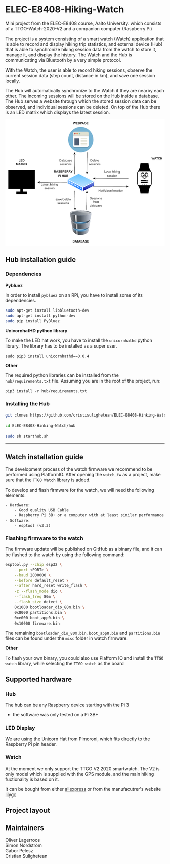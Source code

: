 # ELEC-E8408-Hiking-Watch
Mini project from the ELEC-E8408 course, Aalto University. which consists of a TTGO-Watch-2020-V2 and a companion computer (Raspberry Pi)

The project is a system consisting of a smart watch (Watch) application that is able to record and display hiking trip statistics, and external device (Hub) that is able to synchronize hiking session data from the watch to store it, manage it, and display the history. The Watch and the Hub is communicating via Bluetooth by a very simple protocol.

With the Watch, the user is able to record hiking sessions, observe the current session data (step count, distance in km), and save one session locally.

The Hub will automatically synchronize to the Watch if they are nearby each other. The incoming sessions will be stored on the Hub inside a database. The Hub serves a website through which the stored session data can be observed, and individual sessions can be deleted. On top of the Hub there is an LED matrix which displays the latest session.

![context_diagram](docs/images/context_diagram.png)

## Hub installation guide

### Dependencies

**Pybluez**

In order to install `pybluez` on an RPi, you have to install some of its dependencies.

```sh
sudo apt-get install libbluetooth-dev
sudo apt-get install python-dev
sudo pip install PyBluez
```

**UnicornhatHD python library**

To make the LED hat work, you have to install the `unicornhathd` python library. The library has to be installed as a super user.

`sudo pip3 install unicornhathd==0.0.4`

**Other**

The required python libraries can be installed from the `hub/requirements.txt` file.
Assuming you are in the root of the project, run:

`pip3 install -r hub/requirements.txt`

### Installing the Hub

```bash
git clones https://github.com/cristisulighetean/ELEC-E8408-Hinking-Watch.git

cd ELEC-E8408-Hinking-Watch/hub

sudo sh starthub.sh
```

---

## Watch installation guide

The development process of the watch firmware we recommend to be performed using PlatformIO. After opening the `watch_fw` as a project, make sure that the `TTGO Watch` library is added.

To develop and flash firmware for the watch, we will need the 
 following elements:

    - Hardware: 
        - Good quality USB Cable
        - Raspberry Pi 3B+ or a computer with at least similar performance 
    - Software:
        - esptool (v3.3)

### Flashing firmware to the watch
    
The firmware update will be published on GitHub as a binary file, and it can be flashed to the watch by using the following command:

```sh
esptool.py --chip esp32 \
	--port <PORT> \
	--baud 2000000 \
	--before default_reset \
	--after hard_reset write_flash \
	-z --flash_mode dio \
	--flash_freq 80m \
	--flash_size detect \
	0x1000 bootloader_dio_80m.bin \
	0x8000 partitions.bin \
	0xe000 boot_app0.bin \
	0x10000 firmware.bin
```

The remaining `bootloader_dio_80m.bin`, `boot_app0.bin` and `partitions.bin` files can be found under the `misc` folder in watch firmware.

**Other** 

To flash your own binary, you could also use Platform IO and install the `TTGO watch` library, while selecting the `TTGO watch` as the board

## Supported hardware

### Hub 

The hub can be any Raspberry device starting with the Pi 3
- the software was only tested on a Pi 3B+

### LED Display

We are using the Unicorn Hat from Pimoroni, which fits directly to the Raspberry Pi pin header.

### Watch 

At the moment we only support the TTGO V2 2020 smartwatch. The V2 is only model which is supplied with the GPS module, and the main hiking fuctionality is based on it.

It can be bought from either [aliexpress](aliexpress.com) or from the manufacutrer's website [lilygo](liltgo.cn)

## Project layout


## Maintainers
Oliver Lagerroos  
Simon Nordström  
Gabor Pelesz  
Cristian Sulighetean  